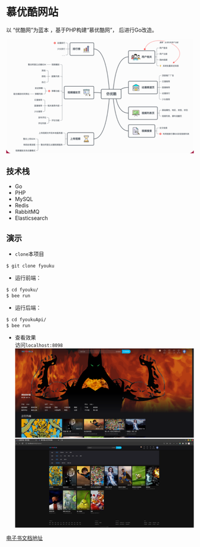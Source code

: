 <!--
 * @Description:
 * @Author: neozhang
 * @Date: 2022-01-06 23:46:07
 * @LastEditors: neozhang
 * @LastEditTime: 2022-04-23 21:40:58
-->
# 慕优酷网站  

以 “优酷网”为蓝本 ，基于PHP构建“慕优酷网”， 后进行Go改造。  

![](fyouku/res/project.png)  

## 技术栈  

- Go  
- PHP  
- MySQL
- Redis  
- RabbitMQ  
- Elasticsearch  

## 演示  

- `clone`本项目  
```
$ git clone fyouku
```

- 运行前端：  
```
$ cd fyouku/
$ bee run
```

- 运行后端：  
```
$ cd fyoukuApi/
$ bee run
```

- 查看效果  
访问`localhost:8098`  
![](fyouku/res/演示.png)  
![](fyouku/res/演示2.png)  

[电子书文档地址](http://book.qingwakong.com/fyouku/4.9.html)  